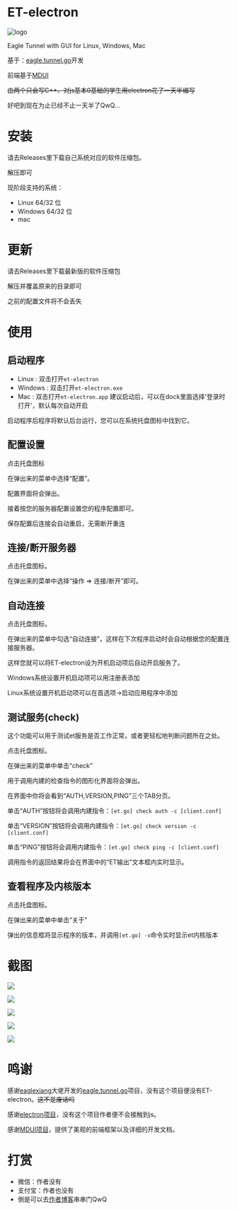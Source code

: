 # ET-electron

![logo](ReadMeImg/logo.png)

 Eagle Tunnel with GUI for Linux, Windows, Mac

基于：[eagle.tunnel.go](https://github.com/eaglexiang/eagle.tunnel.go)开发

前端基于[MDUI](https://github.com/zdhxiong/mdui)

~~由两个只会写C++、对js基本0基础的学生用electron花了一天半编写~~

好吧到现在为止已经不止一天半了QwQ...

# 安装

请去Releases里下载自己系统对应的软件压缩包。

解压即可

现阶段支持的系统：

+ Linux 64/32 位
+ Windows 64/32 位
+ mac

# 更新

请去Releases里下载最新版的软件压缩包

解压并覆盖原来的目录即可

之前的配置文件将不会丢失

# 使用

## 启动程序

+ Linux : 双击打开`et-electron`
+ Windows : 双击打开`et-electron.exe`
+ Mac : 双击打开`et-electron.app` 建议启动后，可以在dock里面选择'登录时打开'，默认每次自动开启

启动程序后程序将默认后台运行，您可以在系统托盘图标中找到它。

## 配置设置

点击托盘图标

在弹出来的菜单中选择“配置”。

配置界面将会弹出。

接着按您的服务器配置设置您的程序配置即可。

保存配置后连接会自动重启，无需断开重连

## 连接/断开服务器

点击托盘图标。

在弹出来的菜单中选择“操作 => 连接/断开”即可。

## 自动连接

点击托盘图标。

在弹出来的菜单中勾选“自动连接”，这样在下次程序启动时会自动根据您的配置连接服务器。

这样您就可以将ET-electron设为开机启动项后自动开启服务了。

Windows系统设置开机启动项可以用注册表添加

Linux系统设置开机启动项可以在首选项->启动应用程序中添加

## 测试服务(check)

这个功能可以用于测试et服务是否工作正常，或者更轻松地判断问题所在之处。

点击托盘图标。

在弹出来的菜单中单击“check”

用于调用内建的检查指令的图形化界面将会弹出。

在界面中你将会看到“AUTH,VERSION,PING”三个TAB分页。

单击“AUTH”按钮将会调用内建指令：`[et.go] check auth -c [client.conf]`

单击“VERSION”按钮将会调用内建指令：`[et.go] check version -c [client.conf]`

单击“PING”按钮将会调用内建指令：`[et.go] check ping -c [client.conf]`

调用指令的返回结果将会在界面中的“ET输出”文本框内实时显示。

## 查看程序及内核版本

点击托盘图标。

在弹出来的菜单中单击“关于”

弹出的信息框将显示程序的版本，并调用`[et.go] -v`命令实时显示et内核版本

# 截图

![](./ReadMeImg/shot1.png)

![](./ReadMeImg/shot2.png)

![](./ReadMeImg/shot3.png)

![](./ReadMeImg/shot4.png)

![](./ReadMeImg/macos.png)

# 鸣谢

感谢[eaglexiang](https://github.com/eaglexiang/eagle.tunnel.go/commits?author=eaglexiang)大佬开发的[eagle.tunnel.go](https://github.com/eaglexiang/eagle.tunnel.go)项目，没有这个项目便没有ET-electron。~~这不是废话吗~~

感谢[electron项目](https://github.com/electron/electron)，没有这个项目作者便不会接触到js。

感谢[MDUI项目](https://github.com/zdhxiong/mdui)，提供了美观的前端框架以及详细的开发文档。



# 打赏

+ 微信：作者没有
+ 支付宝：作者也没有
+ 倒是可以去[作者博客](https://www.mina.moe/)串串门QwQ
